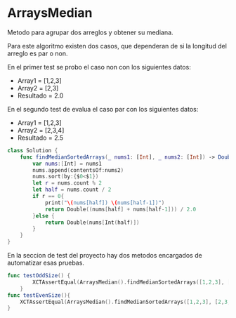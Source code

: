 # ArraysMedian


Metodo para agrupar dos arreglos y obtener su mediana.

Para este algoritmo existen dos casos, que dependeran de si la longitud del arreglo es par o non.

En el primer test se probo el caso non con los siguientes datos:
* Array1 = [1,2,3]
* Array2 = [2,3]
* Resultado = 2.0

En el segundo test de evalua el caso par con los siguientes datos:
* Array1 = [1,2,3]
* Array2 = [2,3,4]
* Resultado = 2.5
```Swift
class Solution {
    func findMedianSortedArrays(_ nums1: [Int], _ nums2: [Int]) -> Double {
        var nums:[Int] = nums1
        nums.append(contentsOf:nums2)
        nums.sort(by:{$0<$1})
        let r = nums.count % 2
        let half = nums.count / 2
        if r == 0{
            print("\(nums[half]) \(nums[half-1])")
            return Double((nums[half] + nums[half-1])) / 2.0
        }else {
            return Double(nums[Int(half)])
        }
    }
}
```
En la seccion de test del proyecto hay dos metodos encargados de automatizar esas pruebas.

```Swift
func testOddSize() {
        XCTAssertEqual(ArraysMedian().findMedianSortedArrays([1,2,3], [2,3]), 2.0)
    }
func testEvenSize(){
    XCTAssertEqual(ArraysMedian().findMedianSortedArrays([1,2,3], [2,3,4]), 2.5)
}
```


